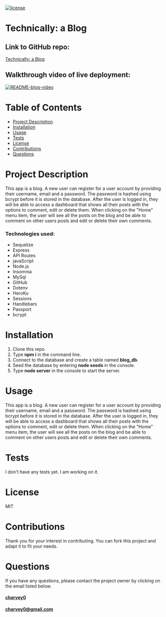 [![license](https://img.shields.io/badge/License-MIT-blue)](https://img.shields.io/badge/License-MIT-blue)  

# **Technically: a Blog**

## Link to GitHub repo:
[Technically: a Blog](https://github.com/charvey0/Technically-A-Blog)


## Walkthrough video of live deployment:
[![README-blog-video](https://img.youtube.com/vi/zyZrRwq7f9I/0.jpg)](https://www.youtube.com/watch?v=zyZrRwq7f9I)

# Table of Contents
* [Project Description](#project-description)
* [Installation](#installation)
* [Usage](#usage)
* [Tests](#tests)
* [License](#license)
* [Contributions](#contributions)
* [Questions](#questions)
# Project Description

This app is a blog.  A new user can register for a user account by providing their username, email and a password.  The password is hashed using bcrypt before it is stored in the database.  After the user is logged in, they will be able to access a dashboard that shows all their posts with the options to comment, edit or delete them.  When clicking on the "Home" menu item, the user will see all the posts on the blog and be able to comment on other users posts and edit or delete their own comments.

### Technologies used:
- Sequelize
- Express
- API Routes
- javaScript
- Node.js
- Insomnia
- MySql
- GitHub
- Dotenv
- HeroKu
- Sessions
- Handlebars
- Passport
- bcrypt


    
# Installation
 
 1. Clone this repo  
 2. Type **npm i** in the command line.
 3. Connect to the database and create a table named **blog_db**.
 4. Seed the database by entering **node seeds** in the console.
 5. Type **node server** in the console to start the server.   
 

# Usage

This app is a blog.  A new user can register for a user account by providing their username, email and a password.  The password is hashed using bcrypt before it is stored in the database.  After the user is logged in, they will be able to access a dashboard that shows all their posts with the options to comment, edit or delete them.  When clicking on the "Home" menu item, the user will see all the posts on the blog and be able to comment on other users posts and edit or delete their own comments.

# Tests
I don't have any tests yet.  I am working on it.

# License

MIT

# Contributions

Thank you for your interest in contributing.  You can fork this project and adapt it to fit your needs.

# Questions

If you have any questions, please contact the project owner by clicking on the email listed below.  
     
#### [charvey0](https://github.com/charvey0)
#### [charvey0@gmail.com](mailto:charvey0@gmail.com)
